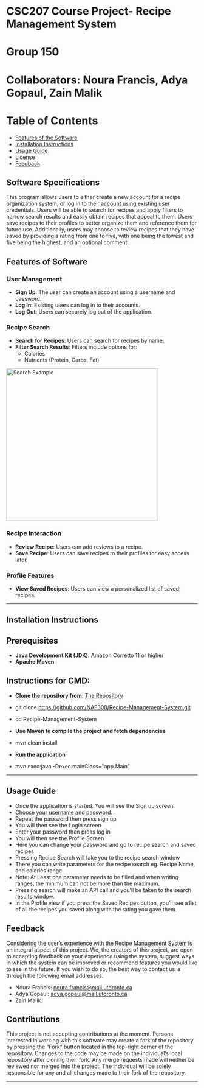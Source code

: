 # CSC207 Course Project- Recipe Management System
# Group 150
# Collaborators: Noura Francis, Adya Gopaul, Zain Malik

# Table of Contents
- [Features of the Software](#features-of-the-software)
- [Installation Instructions](#installation-instructions)
- [Usage Guide](#usage-guide)
- [License](#license)
- [Feedback](#feedback)

## Software Specifications
This program allows users to either create a new account for a recipe organization system, or log in to their account
using existing user credentials. Users will be able to search for recipes and apply filters to narrow search results and
easily obtain recipes that appeal to them. Users save recipes to their profiles to better organize them and reference 
them for future use. Additionally, users may choose to review recipes that they have saved by providing a rating from
one to five, with one being the lowest and five being the highest, and an optional comment.


## Features of Software
### User Management
- **Sign Up**: The user can create an account using a username and password.
- **Log In**: Existing users can log in to their accounts.
- **Log Out**: Users can securely log out of the application.




### Recipe Search
- **Search for Recipes**: Users can search for recipes by name.
- **Filter Search Results**: Filters include options for:
  - Calories
  - Nutrients (Protein, Carbs, Fat)


 <img src="./images/search_example.png" alt="Search Example" width="400">


### Recipe Interaction
- **Review Recipe**: Users can add reviews to a recipe.
- **Save Recipe**: Users can save recipes to their profiles for easy access later.




### Profile Features
- **View Saved Recipes**: Users can view a personalized list of saved recipes.


---


## Installation Instructions


## Prerequisites
- **Java Development Kit (JDK)**: Amazon Corretto 11 or higher
- **Apache Maven**


## Instructions for CMD:
- **Clone the repository from**: [The Repository](https://github.com/NAF308/Recipe-Management-System)
- git clone https://github.com/NAF308/Recipe-Management-System.git
- cd Recipe-Management-System 


- **Use Maven to compile the project and fetch dependencies**
- mvn clean install 


- **Run the application**
- mvn exec:java -Dexec.mainClass="app.Main"


---


## Usage Guide
- Once the application is started. You will see the Sign up screen.
- Choose your username and password.
- Repeat the password then press sign up
- You will then see the Login screen
- Enter your password then press log in
- You will then see the Profile Screen
- Here you can change your password and go to recipe search and saved recipes
- Pressing Recipe Search will take you to the recipe search window
- There you can write parameters for the recipe search eg. Recipe Name, and calories range
- Note: At Least one parameter needs to be filled and when writing ranges, the minimum can not be more than the maximum.
- Pressing search will make an API call and you’ll be taken to the search results window.
- In the Profile view if you press the Saved Recipes button, you’ll see a list of all the recipes you saved along with the rating you gave them.

## Feedback
Considering the user’s experience with the Recipe Management System is an integral aspect of this project. We, the creators of this project, are open to accepting feedback on your experience using the system, suggest ways in which the system can be improved or recommend features you would like to see in the future. If you wish to do so, the best way to contact us is through the following email addresses.
- Noura Francis: noura.francis@mail.utoronto.ca
- Adya Gopaul: adya.gopaul@mail.utoronto.ca
- Zain Malik:

## Contributions
This project is not accepting contributions at the moment. Persons interested in working with this software may create a fork of the repository by pressing the “Fork” button located in the top-right corner of the repository. Changes to the code may be made on the individual’s local repository after cloning their fork. Any merge requests made will neither be reviewed nor merged into the project. The individual will be solely responsible for any and all changes made to their fork of the repository.


* * *

